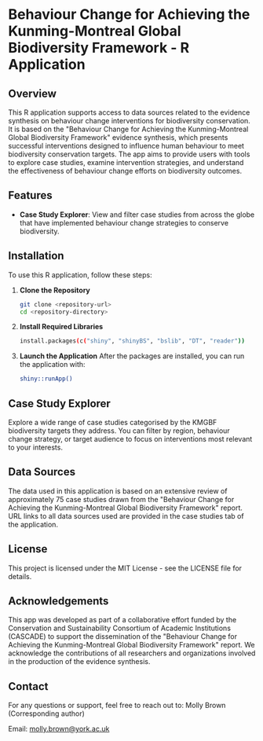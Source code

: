# Behaviour Change for Achieving the Kunming-Montreal Global Biodiversity Framework - R Application

## Overview

This R application supports access to data sources related to the evidence synthesis on behaviour change interventions for biodiversity conservation. It is based on the "Behaviour Change for Achieving the Kunming-Montreal Global Biodiversity Framework" evidence synthesis, which presents successful interventions designed to influence human behaviour to meet biodiversity conservation targets. The app aims to provide users with tools to explore case studies, examine intervention strategies, and understand the effectiveness of behaviour change efforts on biodiversity outcomes.

## Features

- **Case Study Explorer**: View and filter case studies from across the globe that have implemented behaviour change strategies to conserve biodiversity.

## Installation

To use this R application, follow these steps:

1. **Clone the Repository**
   ```bash
   git clone <repository-url>
   cd <repository-directory>

2. **Install Required Libraries**
   ```bash
   install.packages(c("shiny", "shinyBS", "bslib", "DT", "reader"))

3. **Launch the Application**
   After the packages are installed, you can run the application with:
   ```bash
   shiny::runApp()

## Case Study Explorer

Explore a wide range of case studies categorised by the KMGBF biodiversity targets they address. You can filter by region, behaviour change strategy, or target audience to focus on interventions most relevant to your interests.

## Data Sources

The data used in this application is based on an extensive review of approximately 75 case studies drawn from the "Behaviour Change for Achieving the Kunming-Montreal Global Biodiversity Framework" report. URL links to all data sources used are provided in the case studies tab of the application.

## License

This project is licensed under the MIT License - see the LICENSE file for details.

## Acknowledgements

This app was developed as part of a collaborative effort funded by the Conservation and Sustainability Consortium of Academic Institutions (CASCADE) to support the dissemination of the "Behaviour Change for Achieving the Kunming-Montreal Global Biodiversity Framework" report. We acknowledge the contributions of all researchers and organizations involved in the production of the evidence synthesis.

## Contact
For any questions or support, feel free to reach out to:
Molly Brown (Corresponding author)

Email: molly.brown@york.ac.uk

